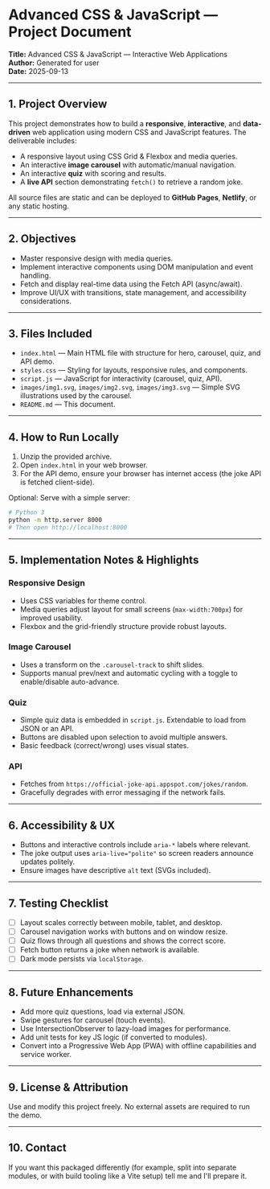 # Advanced CSS & JavaScript — Project Document

**Title:** Advanced CSS & JavaScript — Interactive Web Applications  
**Author:** Generated for user  
**Date:** 2025-09-13

---

## 1. Project Overview
This project demonstrates how to build a **responsive**, **interactive**, and **data-driven** web application using modern CSS and JavaScript features. The deliverable includes:
- A responsive layout using CSS Grid & Flexbox and media queries.
- An interactive **image carousel** with automatic/manual navigation.
- An interactive **quiz** with scoring and results.
- A **live API** section demonstrating `fetch()` to retrieve a random joke.

All source files are static and can be deployed to **GitHub Pages**, **Netlify**, or any static hosting.

---

## 2. Objectives
- Master responsive design with media queries.
- Implement interactive components using DOM manipulation and event handling.
- Fetch and display real-time data using the Fetch API (async/await).
- Improve UI/UX with transitions, state management, and accessibility considerations.

---

## 3. Files Included
- `index.html` — Main HTML file with structure for hero, carousel, quiz, and API demo.
- `styles.css` — Styling for layouts, responsive rules, and components.
- `script.js` — JavaScript for interactivity (carousel, quiz, API).
- `images/img1.svg`, `images/img2.svg`, `images/img3.svg` — Simple SVG illustrations used by the carousel.
- `README.md` — This document.

---

## 4. How to Run Locally
1. Unzip the provided archive.
2. Open `index.html` in your web browser.
3. For the API demo, ensure your browser has internet access (the joke API is fetched client-side).

Optional: Serve with a simple server:
```bash
# Python 3
python -m http.server 8000
# Then open http://localhost:8000
```

---

## 5. Implementation Notes & Highlights
### Responsive Design
- Uses CSS variables for theme control.
- Media queries adjust layout for small screens (`max-width:700px`) for improved usability.
- Flexbox and the grid-friendly structure provide robust layouts.

### Image Carousel
- Uses a transform on the `.carousel-track` to shift slides.
- Supports manual prev/next and automatic cycling with a toggle to enable/disable auto-advance.

### Quiz
- Simple quiz data is embedded in `script.js`. Extendable to load from JSON or an API.
- Buttons are disabled upon selection to avoid multiple answers.
- Basic feedback (correct/wrong) uses visual states.

### API
- Fetches from `https://official-joke-api.appspot.com/jokes/random`.
- Gracefully degrades with error messaging if the network fails.

---

## 6. Accessibility & UX
- Buttons and interactive controls include `aria-*` labels where relevant.
- The joke output uses `aria-live="polite"` so screen readers announce updates politely.
- Ensure images have descriptive `alt` text (SVGs included).

---

## 7. Testing Checklist
- [ ] Layout scales correctly between mobile, tablet, and desktop.
- [ ] Carousel navigation works with buttons and on window resize.
- [ ] Quiz flows through all questions and shows the correct score.
- [ ] Fetch button returns a joke when network is available.
- [ ] Dark mode persists via `localStorage`.

---

## 8. Future Enhancements
- Add more quiz questions, load via external JSON.
- Swipe gestures for carousel (touch events).
- Use IntersectionObserver to lazy-load images for performance.
- Add unit tests for key JS logic (if converted to modules).
- Convert into a Progressive Web App (PWA) with offline capabilities and service worker.

---

## 9. License & Attribution
Use and modify this project freely. No external assets are required to run the demo.

---

## 10. Contact
If you want this packaged differently (for example, split into separate modules, or with build tooling like a Vite setup) tell me and I'll prepare it.


